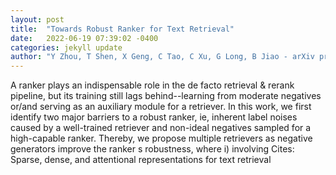 ```yaml
---
layout: post
title:  "Towards Robust Ranker for Text Retrieval"
date:   2022-06-19 07:39:02 -0400
categories: jekyll update
author: "Y Zhou, T Shen, X Geng, C Tao, C Xu, G Long, B Jiao - arXiv preprint arXiv , 2022"
---
```

A ranker plays an indispensable role in the de facto retrieval & rerank pipeline, but its training still lags behind--learning from moderate negatives or/and serving as an auxiliary module for a retriever. In this work, we first identify two major barriers to a robust ranker, ie, inherent label noises caused by a well-trained retriever and non-ideal negatives sampled for a high-capable ranker. Thereby, we propose multiple retrievers as negative generators improve the ranker s robustness, where i) involving 
Cites: Sparse, dense, and attentional representations for text retrieval